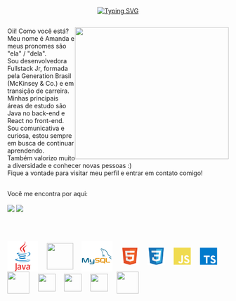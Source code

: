 <p align="center">
<a href="https://git.io/typing-svg"> <img src="https://readme-typing-svg.herokuapp.com?font=Rampart+One&size=40&duration=3000&pause=600&color=FFFFFF&background=none&center=true&vCenter=true&width=1000&lines=Eaaaaiiii+como+vai??;Meu+nome+é+Amanda+Giacometti+:);Sou+desenvolvedora+Fullstack+Jr.;Seja+bem+vindo+(a)+(e)+!+!+!" alt="Typing SVG" /></a>

##

<img align="right" width="350" height="300" src="https://github.com/ManGiaco/BancoDeImagens/blob/main/ReadMe/corgi-computer.gif?raw=true">

Oii! Como você está? <br>
Meu nome é Amanda e meus pronomes são "ela" / "dela". <br>
Sou desenvolvedora Fullstack Jr, formada pela Generation Brasil (McKinsey & Co.) e em transição de carreira. <br>
Minhas principais áreas de estudo são Java no back-end e React no front-end. <br>
Sou comunicativa e curiosa, estou sempre em busca de continuar aprendendo. <br> 
Também valorizo muito a diversidade e conhecer novas pessoas :) <br>
Fique a vontade para visitar meu perfil e entrar em contato comigo!

##
  
<div align="left">  
  Você me encontra por aqui:   
  <br> <br>
  <a href="mailto:amandagiacomettipedrosa@gmail.com"><img src="https://img.shields.io/badge/Gmail-D14836?style=for-the-badge&logo=gmail&logoColor=white" target="_blank"></a> 
  <a href="https://www.linkedin.com/in/mangiaco"><img src="https://img.shields.io/badge/-LinkedIn-%230077B5?style=for-the-badge&logo=linkedin&logoColor=white" target="_blank"></a> 
</div>
<br>

##

<div style="display: inline_block"><br>
    <img align="center" alt="" height="70" width="70" src="https://raw.githubusercontent.com/devicons/devicon/master/icons/java/java-original-wordmark.svg" /> &nbsp; &nbsp;
    <img align="center" alt="" height="60" width="60" src="https://cdn.jsdelivr.net/gh/devicons/devicon/icons/spring/spring-original-wordmark.svg" /> &nbsp; &nbsp;
    <img align="center" alt="" height="70" width="70" src="https://raw.githubusercontent.com/devicons/devicon/master/icons/mysql/mysql-original-wordmark.svg" /> &nbsp; &nbsp;
    <img align="center" alt="" height="40" width="40" src="https://raw.githubusercontent.com/devicons/devicon/master/icons/html5/html5-original.svg" /> &nbsp; &nbsp;
    <img align="center" alt="" height="40" width="40" src="https://raw.githubusercontent.com/devicons/devicon/master/icons/css3/css3-original.svg" /> &nbsp; &nbsp;
    <img align="center" alt="" height="40" width="40" src="https://raw.githubusercontent.com/devicons/devicon/master/icons/javascript/javascript-plain.svg" /> &nbsp; &nbsp;
    <img align="center" alt="" height="40" width="40" src="https://raw.githubusercontent.com/devicons/devicon/master/icons/typescript/typescript-plain.svg" /> &nbsp; &nbsp;
    <img align="center" alt="" height="50" width="50" src="https://cdn.jsdelivr.net/gh/devicons/devicon/icons/react/react-original-wordmark.svg" /> &nbsp; &nbsp;
    <img align="center" alt="" height="40" width="40" src="https://cdn.jsdelivr.net/gh/devicons/devicon/icons/materialui/materialui-original.svg" width=50/> &nbsp; &nbsp;
    <img align="center" alt="" height="40" width="40" src="https://cdn.jsdelivr.net/gh/devicons/devicon/icons/figma/figma-original.svg" /> &nbsp; &nbsp;
    <img align="center" alt="" height="40" width="40" src="https://cdn.jsdelivr.net/gh/devicons/devicon/icons/git/git-original.svg" /> &nbsp; &nbsp;
    <img align="center" alt="" height="50" width="50" src="https://cdn.jsdelivr.net/gh/devicons/devicon/icons/jira/jira-original-wordmark.svg" /> &nbsp; &nbsp;
<div> 
    
##

<div align="center">
  <a href="https://github.com/mangiaco">
  <img align="center" alt="" width="400" src="https://github-readme-stats.vercel.app/api/top-langs/?username=mangiaco&layout=compact&langs_count=7&theme=radical" />
</div>
